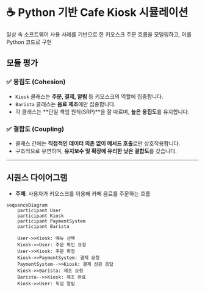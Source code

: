 # ☕ Python 기반 Cafe Kiosk 시뮬레이션

일상 속 소프트웨어 사용 사례를 기반으로 한 키오스크 주문 흐름을 모델링하고, 이를 Python 코드로 구현


## 모듈 평가

### ✅ 응집도 (Cohesion)
- `Kiosk` 클래스는 **주문, 결제, 알림** 등 키오스크의 역할에 집중합니다.
- `Barista` 클래스는 **음료 제조**에만 집중합니다.
- 각 클래스는 **단일 책임 원칙(SRP)**을 잘 따르며, **높은 응집도**를 유지합니다.

### ✅ 결합도 (Coupling)
- 클래스 간에는 **직접적인 데이터 의존 없이 메서드 호출**로만 상호작용합니다.
- 구조적으로 유연하며, **유지보수 및 확장에 유리한 낮은 결합도**를 갖습니다.

---


## 시퀀스 다이어그램

- **주제**: 사용자가 키오스크를 이용해 카페 음료를 주문하는 흐름

```mermaid
sequenceDiagram
    participant User
    participant Kiosk
    participant PaymentSystem
    participant Barista

    User->>Kiosk: 메뉴 선택
    Kiosk->>User: 주문 확인 요청
    User->>Kiosk: 주문 확정
    Kiosk->>PaymentSystem: 결제 요청
    PaymentSystem-->>Kiosk: 결제 성공 응답
    Kiosk->>Barista: 제조 요청
    Barista-->>Kiosk: 제조 완료
    Kiosk->>User: 픽업 알림


